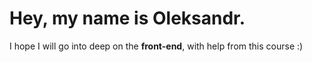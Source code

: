 # Hey, my name is Oleksandr.
I hope I will go into deep on the **front-end**, with help from this course :)
